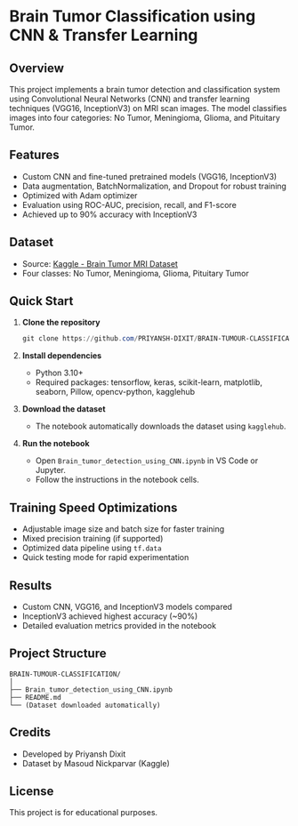 # Brain Tumor Classification using CNN & Transfer Learning

## Overview
This project implements a brain tumor detection and classification system using Convolutional Neural Networks (CNN) and transfer learning techniques (VGG16, InceptionV3) on MRI scan images. The model classifies images into four categories: No Tumor, Meningioma, Glioma, and Pituitary Tumor.

## Features
- Custom CNN and fine-tuned pretrained models (VGG16, InceptionV3)
- Data augmentation, BatchNormalization, and Dropout for robust training
- Optimized with Adam optimizer
- Evaluation using ROC-AUC, precision, recall, and F1-score
- Achieved up to 90% accuracy with InceptionV3

## Dataset
- Source: [Kaggle - Brain Tumor MRI Dataset](https://www.kaggle.com/datasets/masoudnickparvar/brain-tumor-mri-dataset)
- Four classes: No Tumor, Meningioma, Glioma, Pituitary Tumor

## Quick Start

1. **Clone the repository**
   ```powershell
   git clone https://github.com/PRIYANSH-DIXIT/BRAIN-TUMOUR-CLASSIFICATION.git
   ```

2. **Install dependencies**
   - Python 3.10+
   - Required packages: tensorflow, keras, scikit-learn, matplotlib, seaborn, Pillow, opencv-python, kagglehub

3. **Download the dataset**
   - The notebook automatically downloads the dataset using `kagglehub`.

4. **Run the notebook**
   - Open `Brain_tumor_detection_using_CNN.ipynb` in VS Code or Jupyter.
   - Follow the instructions in the notebook cells.

## Training Speed Optimizations
- Adjustable image size and batch size for faster training
- Mixed precision training (if supported)
- Optimized data pipeline using `tf.data`
- Quick testing mode for rapid experimentation

## Results
- Custom CNN, VGG16, and InceptionV3 models compared
- InceptionV3 achieved highest accuracy (~90%)
- Detailed evaluation metrics provided in the notebook

## Project Structure
```
BRAIN-TUMOUR-CLASSIFICATION/
│
├── Brain_tumor_detection_using_CNN.ipynb
├── README.md
└── (Dataset downloaded automatically)
```

## Credits
- Developed by Priyansh Dixit
- Dataset by Masoud Nickparvar (Kaggle)

## License
This project is for educational purposes.
